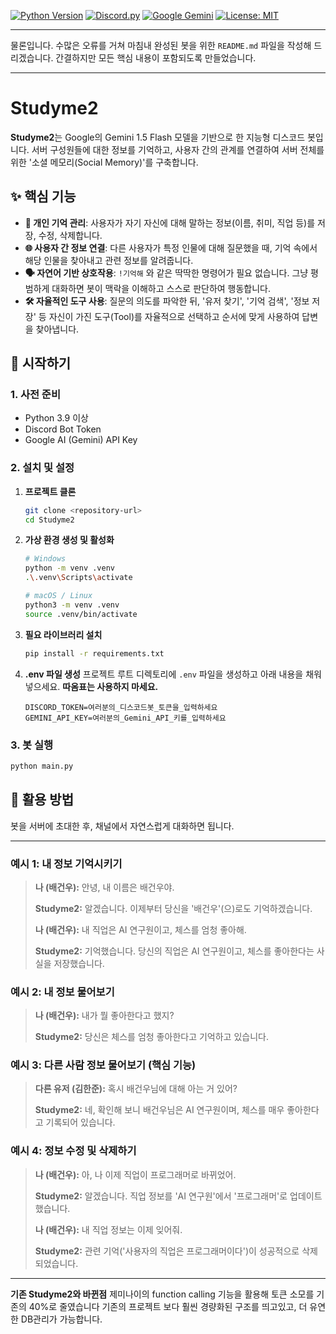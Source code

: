 
[![Python Version](https://img.shields.io/badge/python-3.10%2B-blue.svg)](https://www.python.org/)
[![Discord.py](https://img.shields.io/badge/discord.py-2.3.2-7289DA.svg)](https://github.com/Rapptz/discord.py)
[![Google Gemini](https://img.shields.io/badge/Google-Gemini%20API-4285F4.svg)](https://ai.google.dev/)
[![License: MIT](https://img.shields.io/badge/License-MIT-yellow.svg)](https://opensource.org/licenses/MIT)

---
물론입니다. 수많은 오류를 거쳐 마침내 완성된 봇을 위한 `README.md` 파일을 작성해 드리겠습니다. 간결하지만 모든 핵심 내용이 포함되도록 만들었습니다.

---

# Studyme2

**Studyme2**는 Google의 Gemini 1.5 Flash 모델을 기반으로 한 지능형 디스코드 봇입니다. 서버 구성원들에 대한 정보를 기억하고, 사용자 간의 관계를 연결하여 서버 전체를 위한 '소셜 메모리(Social Memory)'를 구축합니다.

## ✨ 핵심 기능

*   **🧠 개인 기억 관리**: 사용자가 자기 자신에 대해 말하는 정보(이름, 취미, 직업 등)를 저장, 수정, 삭제합니다.
*   **🌐 사용자 간 정보 연결**: 다른 사용자가 특정 인물에 대해 질문했을 때, 기억 속에서 해당 인물을 찾아내고 관련 정보를 알려줍니다.
*   **🗣️ 자연어 기반 상호작용**: `!기억해` 와 같은 딱딱한 명령어가 필요 없습니다. 그냥 평범하게 대화하면 봇이 맥락을 이해하고 스스로 판단하여 행동합니다.
*   **🛠️ 자율적인 도구 사용**: 질문의 의도를 파악한 뒤, '유저 찾기', '기억 검색', '정보 저장' 등 자신이 가진 도구(Tool)를 자율적으로 선택하고 순서에 맞게 사용하여 답변을 찾아냅니다.

## 🚀 시작하기

### 1. 사전 준비

*   Python 3.9 이상
*   Discord Bot Token
*   Google AI (Gemini) API Key

### 2. 설치 및 설정

1.  **프로젝트 클론**
    ```bash
    git clone <repository-url>
    cd Studyme2
    ```

2.  **가상 환경 생성 및 활성화**
    ```bash
    # Windows
    python -m venv .venv
    .\.venv\Scripts\activate

    # macOS / Linux
    python3 -m venv .venv
    source .venv/bin/activate
    ```

3.  **필요 라이브러리 설치**
    ```bash
    pip install -r requirements.txt
    ```

4.  **.env 파일 생성**
    프로젝트 루트 디렉토리에 `.env` 파일을 생성하고 아래 내용을 채워넣으세요. **따옴표는 사용하지 마세요.**
    ```env
    DISCORD_TOKEN=여러분의_디스코드봇_토큰을_입력하세요
    GEMINI_API_KEY=여러분의_Gemini_API_키를_입력하세요
    ```

### 3. 봇 실행

```bash
python main.py
```

## 🤖 활용 방법

봇을 서버에 초대한 후, 채널에서 자연스럽게 대화하면 됩니다.

---

### **예시 1: 내 정보 기억시키기**

> **나 (배건우):** 안녕, 내 이름은 배건우야.
>
> **Studyme2:** 알겠습니다. 이제부터 당신을 '배건우'(으)로도 기억하겠습니다.
>
> **나 (배건우):** 내 직업은 AI 연구원이고, 체스를 엄청 좋아해.
>
> **Studyme2:** 기억했습니다. 당신의 직업은 AI 연구원이고, 체스를 좋아한다는 사실을 저장했습니다.

### **예시 2: 내 정보 물어보기**

> **나 (배건우):** 내가 뭘 좋아한다고 했지?
>
> **Studyme2:** 당신은 체스를 엄청 좋아한다고 기억하고 있습니다.

### **예시 3: 다른 사람 정보 물어보기 (핵심 기능)**

> **다른 유저 (김한준):** 혹시 배건우님에 대해 아는 거 있어?
>
> **Studyme2:** 네, 확인해 보니 배건우님은 AI 연구원이며, 체스를 매우 좋아한다고 기록되어 있습니다.

### **예시 4: 정보 수정 및 삭제하기**

> **나 (배건우):** 아, 나 이제 직업이 프로그래머로 바뀌었어.
>
> **Studyme2:** 알겠습니다. 직업 정보를 'AI 연구원'에서 '프로그래머'로 업데이트했습니다.
>
> **나 (배건우):** 내 직업 정보는 이제 잊어줘.
>
> **Studyme2:** 관련 기억('사용자의 직업은 프로그래머이다')이 성공적으로 삭제되었습니다.

---
**기존 Studyme2와 바뀐점**
제미나이의 function calling 기능을 활용해 토큰 소모를 기존의 40%로 줄였습니다
기존의 프로젝트 보다 훨씬 경량화된 구조를 띄고있고, 더 유연한 DB관리가 가능합니다.
